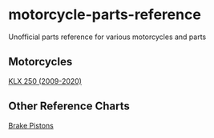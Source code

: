 # motorcycle-parts-reference
 Unofficial parts reference for various motorcycles and parts

## Motorcycles

[KLX 250 (2009-2020)](bikes/klx250.adoc)

## Other Reference Charts

[Brake Pistons](refcharts/brakepistons.adoc)
